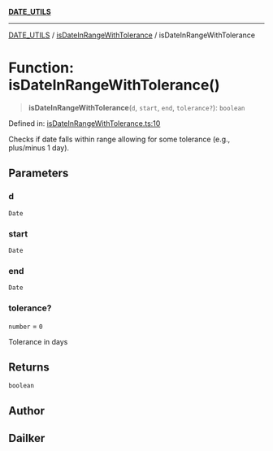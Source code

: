 [**DATE_UTILS**](../../README.md)

***

[DATE_UTILS](../../README.md) / [isDateInRangeWithTolerance](../README.md) / isDateInRangeWithTolerance

# Function: isDateInRangeWithTolerance()

> **isDateInRangeWithTolerance**(`d`, `start`, `end`, `tolerance?`): `boolean`

Defined in: [isDateInRangeWithTolerance.ts:10](https://github.com/dailker/everyutil/blob/db1e809d4c097dd2ba5f952e07c115f09a518c6c/src/date/isDateInRangeWithTolerance.ts#L10)

Checks if date falls within range allowing for some tolerance (e.g., plus/minus 1 day).

## Parameters

### d

`Date`

### start

`Date`

### end

`Date`

### tolerance?

`number` = `0`

Tolerance in days

## Returns

`boolean`

## Author

## Dailker
